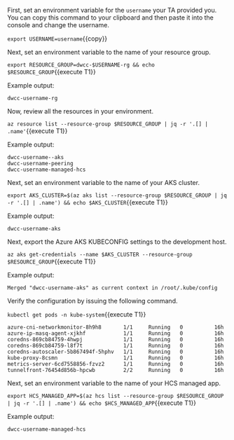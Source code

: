 First, set an environment variable for the `username` your
TA provided you.  You can copy this command to your clipboard
and then paste it into the console and change the username.

`export USERNAME=username`{{copy}}

Next, set an environment variable to the name of your resource group.

`export RESOURCE_GROUP=dwcc-$USERNAME-rg && echo $RESOURCE_GROUP`{{execute T1}}

Example output:

```plaintext
dwcc-username-rg
```

Now, review all the resources in your environment.

`az resource list --resource-group $RESOURCE_GROUP | jq -r '.[] | .name'`{{execute T1}}

Example output:

```plaintext
dwcc-username--aks
dwcc-username-peering
dwcc-username-managed-hcs
```

Next, set an environment variable to the name of your AKS cluster.

`export AKS_CLUSTER=$(az aks list --resource-group $RESOURCE_GROUP | jq -r '.[] | .name') && echo $AKS_CLUSTER`{{execute T1}}

Example output:

```plaintext
dwcc-username-aks
```

Next, export the Azure AKS KUBECONFIG settings to the development host.

`az aks get-credentials --name $AKS_CLUSTER --resource-group $RESOURCE_GROUP`{{execute T1}}

Example output:

```plaintext
Merged "dwcc-username-aks" as current context in /root/.kube/config
```

Verify the configuration by issuing the following command.

`kubectl get pods -n kube-system`{{execute T1}}

```plaintext
azure-cni-networkmonitor-8h9h8       1/1     Running   0          16h
azure-ip-masq-agent-xjkhf            1/1     Running   0          16h
coredns-869cb84759-4hwpj             1/1     Running   0          16h
coredns-869cb84759-l8f7t             1/1     Running   0          16h
coredns-autoscaler-5b867494f-5hphv   1/1     Running   0          16h
kube-proxy-8csmn                     1/1     Running   0          16h
metrics-server-6cd7558856-fzvz2      1/1     Running   0          16h
tunnelfront-76454d856b-hpcwb         2/2     Running   0          16h
```

Next, set an environment variable to the name of your HCS managed app.

`export HCS_MANAGED_APP=$(az hcs list --resource-group $RESOURCE_GROUP | jq -r '.[] | .name') && echo $HCS_MANAGED_APP`{{execute T1}}

Example output:

```plaintext
dwcc-username-managed-hcs
```